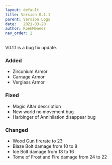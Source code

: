 ```yaml
---
layout: default
title: Version 0.1.1
parent: Version Logs
date:   2021-03-20
author: KoekMeneer
nav_order: 2
---
```


V0.1.1 is a bug fix update.

### Added
- Zirconium Armor
- Carnage Armor
- Verglass Armor

### Fixed
- Magic Altar description
- New world no movement bug
- Harbinger of Annihilation disappear bug

### Changed
- Wood Gun firerate to 23
- Blaze Bolt damage from 10 to 8
- Ice Bolt damage from 18 to 16
- Tome of Frost and Fire damage from 24 to 22